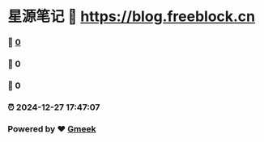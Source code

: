# 星源笔记 :link: https://blog.freeblock.cn 
### :page_facing_up: [0](https://blog.freeblock.cn/tag.html) 
### :speech_balloon: 0 
### :hibiscus: 0 
### :alarm_clock: 2024-12-27 17:47:07 
### Powered by :heart: [Gmeek](https://github.com/Meekdai/Gmeek)
